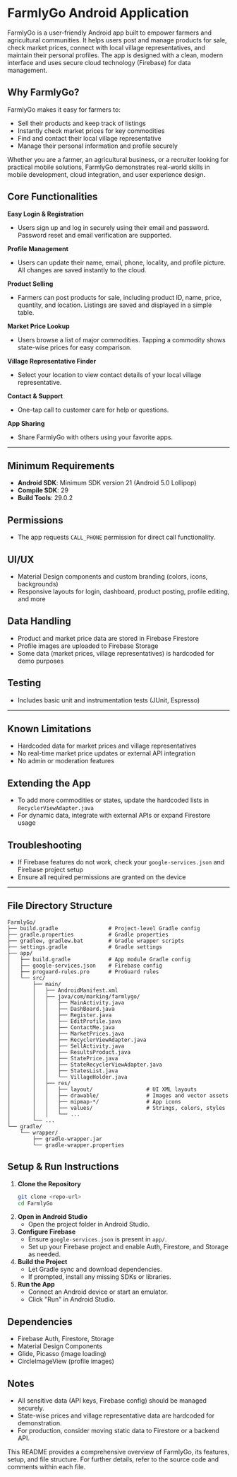# FarmlyGo Android Application

FarmlyGo is a user-friendly Android app built to empower farmers and agricultural communities. It helps users post and manage products for sale, check market prices, connect with local village representatives, and maintain their personal profiles. The app is designed with a clean, modern interface and uses secure cloud technology (Firebase) for data management.


## Why FarmlyGo?

FarmlyGo makes it easy for farmers to:
- Sell their products and keep track of listings
- Instantly check market prices for key commodities
- Find and contact their local village representative
- Manage their personal information and profile securely

Whether you are a farmer, an agricultural business, or a recruiter looking for practical mobile solutions, FarmlyGo demonstrates real-world skills in mobile development, cloud integration, and user experience design.

## Core Functionalities


**Easy Login & Registration**
- Users sign up and log in securely using their email and password. Password reset and email verification are supported.

**Profile Management**
- Users can update their name, email, phone, locality, and profile picture. All changes are saved instantly to the cloud.

**Product Selling**
- Farmers can post products for sale, including product ID, name, price, quantity, and location. Listings are saved and displayed in a simple table.

**Market Price Lookup**
- Users browse a list of major commodities. Tapping a commodity shows state-wise prices for easy comparison.

**Village Representative Finder**
- Select your location to view contact details of your local village representative.

**Contact & Support**
- One-tap call to customer care for help or questions.

**App Sharing**
- Share FarmlyGo with others using your favorite apps.

---

## Minimum Requirements

- **Android SDK**: Minimum SDK version 21 (Android 5.0 Lollipop)
- **Compile SDK**: 29
- **Build Tools**: 29.0.2

## Permissions

- The app requests `CALL_PHONE` permission for direct call functionality.

## UI/UX

- Material Design components and custom branding (colors, icons, backgrounds)
- Responsive layouts for login, dashboard, product posting, profile editing, and more

## Data Handling

- Product and market price data are stored in Firebase Firestore
- Profile images are uploaded to Firebase Storage
- Some data (market prices, village representatives) is hardcoded for demo purposes

## Testing

- Includes basic unit and instrumentation tests (JUnit, Espresso)

---

## Known Limitations

- Hardcoded data for market prices and village representatives
- No real-time market price updates or external API integration
- No admin or moderation features

## Extending the App

- To add more commodities or states, update the hardcoded lists in `RecyclerViewAdapter.java`
- For dynamic data, integrate with external APIs or expand Firestore usage

## Troubleshooting

- If Firebase features do not work, check your `google-services.json` and Firebase project setup
- Ensure all required permissions are granted on the device

---

## File Directory Structure

```
FarmlyGo/
├── build.gradle                # Project-level Gradle config
├── gradle.properties           # Gradle properties
├── gradlew, gradlew.bat        # Gradle wrapper scripts
├── settings.gradle             # Gradle settings
├── app/
│   ├── build.gradle            # App module Gradle config
│   ├── google-services.json    # Firebase config
│   ├── proguard-rules.pro      # ProGuard rules
│   └── src/
│       ├── main/
│       │   ├── AndroidManifest.xml
│       │   ├── java/com/marking/farmlygo/
│       │   │   ├── MainActivity.java
│       │   │   ├── DashBoard.java
│       │   │   ├── Register.java
│       │   │   ├── EditProfile.java
│       │   │   ├── ContactMe.java
│       │   │   ├── MarketPrices.java
│       │   │   ├── RecyclerViewAdapter.java
│       │   │   ├── SellActivity.java
│       │   │   ├── ResultsProduct.java
│       │   │   ├── StatePrice.java
│       │   │   ├── StateRecyclerViewAdapter.java
│       │   │   ├── StatesList.java
│       │   │   └── VillageHolder.java
│       │   ├── res/
│       │   │   ├── layout/                 # UI XML layouts
│       │   │   ├── drawable/               # Images and vector assets
│       │   │   ├── mipmap-*/               # App icons
│       │   │   ├── values/                 # Strings, colors, styles
│       │   │   └── ...
│       └── ...
└── gradle/
    └── wrapper/
        ├── gradle-wrapper.jar
        └── gradle-wrapper.properties
```

## Setup & Run Instructions

1. **Clone the Repository**
   ```sh
   git clone <repo-url>
   cd FarmlyGo
   ```
2. **Open in Android Studio**
   - Open the project folder in Android Studio.
3. **Configure Firebase**
   - Ensure `google-services.json` is present in `app/`.
   - Set up your Firebase project and enable Auth, Firestore, and Storage as needed.
4. **Build the Project**
   - Let Gradle sync and download dependencies.
   - If prompted, install any missing SDKs or libraries.
5. **Run the App**
   - Connect an Android device or start an emulator.
   - Click "Run" in Android Studio.

## Dependencies
- Firebase Auth, Firestore, Storage
- Material Design Components
- Glide, Picasso (image loading)
- CircleImageView (profile images)

## Notes
- All sensitive data (API keys, Firebase config) should be managed securely.
- State-wise prices and village representative data are hardcoded for demonstration.
- For production, consider moving static data to Firestore or a backend API.

This README provides a comprehensive overview of FarmlyGo, its features, setup, and file structure. For further details, refer to the source code and comments within each file.
